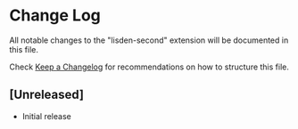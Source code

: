 # Change Log

All notable changes to the "lisden-second" extension will be documented in this file.

Check [Keep a Changelog](http://keepachangelog.com/) for recommendations on how to structure this file.

## [Unreleased]

- Initial release
